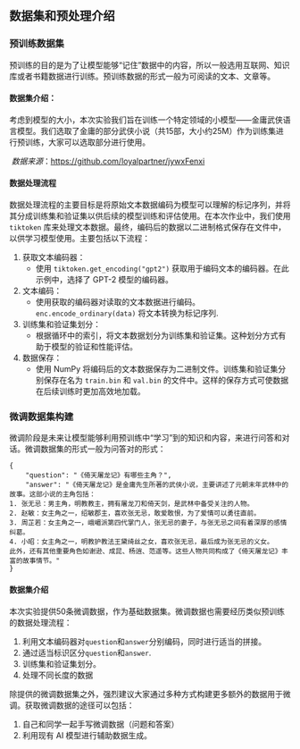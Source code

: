 ## 数据集和预处理介绍

### 预训练数据集

预训练的目的是为了让模型能够“记住”数据中的内容，所以一般选用互联网、知识库或者书籍数据进行训练。预训练数据的形式一般为可阅读的文本、文章等。

#### 数据集介绍：

​	考虑到模型的大小，本次实验我们旨在训练一个特定领域的小模型——金庸武侠语言模型。我们选取了金庸的部分武侠小说（共15部，大小约25M）作为训练集进行预训练，大家可以选取部分进行使用。

​	*数据来源*：https://github.com/loyalpartner/jywxFenxi

#### 数据处理流程

数据处理流程的主要目标是将原始文本数据编码为模型可以理解的标记序列，并将其分成训练集和验证集以供后续的模型训练和评估使用。在本次作业中，我们使用 `tiktoken` 库来处理文本数据。最终，编码后的数据以二进制格式保存在文件中，以供学习模型使用。主要包括以下流程：

1. 获取文本编码器：
   - 使用 `tiktoken.get_encoding("gpt2")` 获取用于编码文本的编码器。在此示例中，选择了 GPT-2 模型的编码器。
2. 文本编码：
   - 使用获取的编码器对读取的文本数据进行编码。`enc.encode_ordinary(data)` 将文本转换为标记序列.
3. 训练集和验证集划分：
   - 根据循环中的索引，将文本数据划分为训练集和验证集。这种划分方式有助于模型的验证和性能评估。
4. 数据保存：
   - 使用 NumPy 将编码后的文本数据保存为二进制文件。训练集和验证集分别保存在名为 `train.bin` 和 `val.bin` 的文件中。这样的保存方式可使数据在后续训练时更加高效地加载。

### 微调数据集构建

微调阶段是未来让模型能够利用预训练中“学习”到的知识和内容，来进行问答和对话。微调数据集的形式一般为问答对的形式：

```
{
	"question": "《倚天屠龙记》有哪些主角？",
	"answer": "《倚天屠龙记》是金庸先生所著的武侠小说，主要讲述了元朝末年武林中的故事。这部小说的主角包括：
1. 张无忌：男主角，明教教主，拥有屠龙刀和倚天剑，是武林中备受关注的人物。  
2. 赵敏：女主角之一，绍敏郡主，喜欢张无忌，敢爱敢恨，为了爱情可以勇往直前。  
3. 周芷若：女主角之一，峨嵋派第四代掌门人，张无忌的妻子，与张无忌之间有着深厚的感情纠葛。  
4. 小昭：女主角之一，明教护教法王黛绮丝之女，喜欢张无忌，最后成为张无忌的义女。  
此外，还有其他重要角色如谢逊、成昆、杨逍、范遥等。这些人物共同构成了《倚天屠龙记》丰富的故事情节。"
}
```

#### 数据集介绍

本次实验提供50条微调数据，作为基础数据集。微调数据也需要经历类似预训练的数据处理流程：

1. 利用文本编码器对`question`和`answer`分别编码，同时进行适当的拼接。
2. 通过适当标识区分`question`和`answer`.
3. 训练集和验证集划分。
4. 处理不同长度的数据

除提供的微调数据集之外，强烈建议大家通过多种方式构建更多额外的数据用于微调。获取微调数据的途径可以包括：

1. 自己和同学一起手写微调数据（问题和答案）
2. 利用现有 AI 模型进行辅助数据生成。

